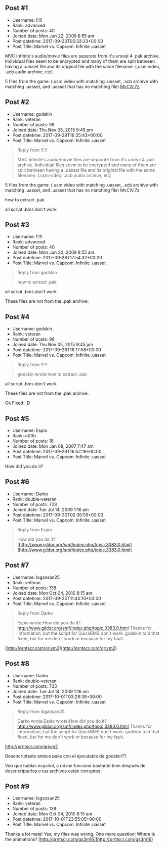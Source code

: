 ## Post #1
- Username: !!!!!
- Rank: advanced
- Number of posts: 40
- Joined date: Mon Jun 22, 2009 8:55 am
- Post datetime: 2017-09-23T05:33:23+00:00
- Post Title: Marvel vs. Capcom: Infinite .uasset

MVC Infinite's audio/movie files are separate from it's unreal 4 .pak archive. Individual files seem to be encrypted and many of them are split between having a .uasset file and its original file with the same filename. (.usm video, .acb audio archive, etc) 

5 files from the game: (.usm video with matching .uasset, .acb archive with matching .uasset, and .uasset that has no matching file)
[MvCIV.7z](https://openload.co/f/d6lYSGOCTJM/MvCIV.7z)
## Post #2
- Username: godskin
- Rank: veteran
- Number of posts: 98
- Joined date: Thu Nov 05, 2015 9:45 pm
- Post datetime: 2017-09-28T16:35:43+00:00
- Post Title: Marvel vs. Capcom: Infinite .uasset

> Reply from !!!!!
>
> MVC Infinite's audio/movie files are separate from it's unreal 4 .pak archive. Individual files seem to be encrypted and many of them are split between having a .uasset file and its original file with the same filename. (.usm video, .acb audio archive, etc) 

5 files from the game: (.usm video with matching .uasset, .acb archive with matching .uasset, and .uasset that has no matching file)
MvCIV.7z

how to extract .pak 

all script .bms don't work
## Post #3
- Username: !!!!!
- Rank: advanced
- Number of posts: 40
- Joined date: Mon Jun 22, 2009 8:55 am
- Post datetime: 2017-09-28T17:54:32+00:00
- Post Title: Marvel vs. Capcom: Infinite .uasset

> Reply from godskin
>
> how to extract .pak 

all script .bms don't work

These files are not from the .pak archive.
## Post #4
- Username: godskin
- Rank: veteran
- Number of posts: 98
- Joined date: Thu Nov 05, 2015 9:45 pm
- Post datetime: 2017-09-28T18:17:58+00:00
- Post Title: Marvel vs. Capcom: Infinite .uasset

> Reply from !!!!!
>
> godskin wrote:how to extract .pak 

all script .bms don't work

These files are not from the .pak archive.

Ok Fixed : D
## Post #5
- Username: Espio
- Rank: n00b
- Number of posts: 18
- Joined date: Mon Jan 08, 2007 7:47 am
- Post datetime: 2017-09-29T16:52:18+00:00
- Post Title: Marvel vs. Capcom: Infinite .uasset

How did you do it?
## Post #6
- Username: Darko
- Rank: double-veteran
- Number of posts: 723
- Joined date: Tue Jul 14, 2009 1:16 am
- Post datetime: 2017-09-30T02:36:55+00:00
- Post Title: Marvel vs. Capcom: Infinite .uasset

> Reply from Espio
>
> How did you do it?
[http://www.gildor.org/smf/index.php/topic,3383.0.html](http://www.gildor.org/smf/index.php/topic,3383.0.html)
## Post #7
- Username: logansan25
- Rank: veteran
- Number of posts: 138
- Joined date: Mon Oct 04, 2010 8:15 am
- Post datetime: 2017-09-30T11:40:10+00:00
- Post Title: Marvel vs. Capcom: Infinite .uasset

> Reply from Darko
>
> Espio wrote:How did you do it?
http://www.gildor.org/smf/index.php/topic,3383.0.html
 Thanks for information, but the script for QuickBMS don`t work. godskin told that fixed, but for me don´t work or because for my fault.

[http://prntscr.com/griym2](http://prntscr.com/griym2)
## Post #8
- Username: Darko
- Rank: double-veteran
- Number of posts: 723
- Joined date: Tue Jul 14, 2009 1:16 am
- Post datetime: 2017-10-01T03:28:38+00:00
- Post Title: Marvel vs. Capcom: Infinite .uasset

> Reply from logansan25
>
> Darko wrote:Espio wrote:How did you do it?
http://www.gildor.org/smf/index.php/topic,3383.0.html
 Thanks for information, but the script for QuickBMS don`t work. godskin told that fixed, but for me don´t work or because for my fault.

http://prntscr.com/griym2

Desencriptaste ambos paks con el ejecutable de godskin??.

Veo que hablas español, a mí me funcionó bastante bien después de desencriptarlos o tus archivos están corruptos.
## Post #9
- Username: logansan25
- Rank: veteran
- Number of posts: 138
- Joined date: Mon Oct 04, 2010 8:15 am
- Post datetime: 2017-10-01T23:55:05+00:00
- Post Title: Marvel vs. Capcom: Infinite .uasset

Thanks a lot mate! Yes, my files was wrong.
One more question! Where is the animations? 
[http://prntscr.com/gs3m16](http://prntscr.com/gs3m16)
